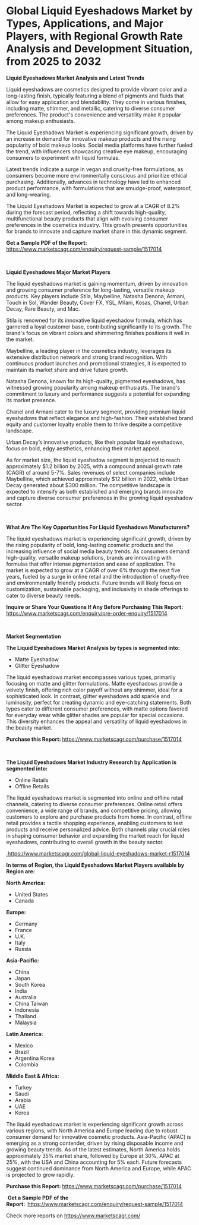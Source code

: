 <p><h1>Global Liquid Eyeshadows Market by Types, Applications, and Major Players, with Regional Growth Rate Analysis and Development Situation, from 2025 to 2032</h1></p><p><strong>Liquid Eyeshadows Market Analysis and Latest Trends</strong></p>
<p><p>Liquid eyeshadows are cosmetics designed to provide vibrant color and a long-lasting finish, typically featuring a blend of pigments and fluids that allow for easy application and blendability. They come in various finishes, including matte, shimmer, and metallic, catering to diverse consumer preferences. The product's convenience and versatility make it popular among makeup enthusiasts.</p><p>The Liquid Eyeshadows Market is experiencing significant growth, driven by an increase in demand for innovative makeup products and the rising popularity of bold makeup looks. Social media platforms have further fueled the trend, with influencers showcasing creative eye makeup, encouraging consumers to experiment with liquid formulas. </p><p>Latest trends indicate a surge in vegan and cruelty-free formulations, as consumers become more environmentally conscious and prioritize ethical purchasing. Additionally, advances in technology have led to enhanced product performance, with formulations that are smudge-proof, waterproof, and long-wearing. </p><p>The Liquid Eyeshadows Market is expected to grow at a CAGR of 8.2% during the forecast period, reflecting a shift towards high-quality, multifunctional beauty products that align with evolving consumer preferences in the cosmetics industry. This growth presents opportunities for brands to innovate and capture market share in this dynamic segment.</p></p>
<p><strong>Get a Sample PDF of the Report:&nbsp;</strong> <a href="https://www.marketscagr.com/enquiry/request-sample/1517014?utm_campaign=2202&utm_medium=2&utm_source=Github&utm_content=ia&utm_term=08022025&utm_id=liquid-eyeshadows">https://www.marketscagr.com/enquiry/request-sample/1517014</a></p>
<p>&nbsp;</p>
<p><strong>Liquid Eyeshadows Major Market Players</strong></p>
<p><p>The liquid eyeshadows market is gaining momentum, driven by innovation and growing consumer preference for long-lasting, versatile makeup products. Key players include Stila, Maybelline, Natasha Denona, Armani, Touch in Sol, Wander Beauty, Cover FX, YSL, Milani, Kosas, Chanel, Urban Decay, Rare Beauty, and Mac.</p><p>Stila is renowned for its innovative liquid eyeshadow formula, which has garnered a loyal customer base, contributing significantly to its growth. The brand's focus on vibrant colors and shimmering finishes positions it well in the market.</p><p>Maybelline, a leading player in the cosmetics industry, leverages its extensive distribution network and strong brand recognition. With continuous product launches and promotional strategies, it is expected to maintain its market share and drive future growth.</p><p>Natasha Denona, known for its high-quality, pigmented eyeshadows, has witnessed growing popularity among makeup enthusiasts. The brand's commitment to luxury and performance suggests a potential for expanding its market presence.</p><p>Chanel and Armani cater to the luxury segment, providing premium liquid eyeshadows that reflect elegance and high-fashion. Their established brand equity and customer loyalty enable them to thrive despite a competitive landscape.</p><p>Urban Decay’s innovative products, like their popular liquid eyeshadows, focus on bold, edgy aesthetics, enhancing their market appeal. </p><p>As for market size, the liquid eyeshadow segment is projected to reach approximately $1.2 billion by 2025, with a compound annual growth rate (CAGR) of around 5-7%. Sales revenues of select companies include Maybelline, which achieved approximately $12 billion in 2022, while Urban Decay generated about $300 million. The competitive landscape is expected to intensify as both established and emerging brands innovate and capture diverse consumer preferences in the growing liquid eyeshadow sector.</p></p>
<p>&nbsp;</p>
<p><strong>What Are The Key Opportunities For Liquid Eyeshadows Manufacturers?</strong></p>
<p><p>The liquid eyeshadows market is experiencing significant growth, driven by the rising popularity of bold, long-lasting cosmetic products and the increasing influence of social media beauty trends. As consumers demand high-quality, versatile makeup solutions, brands are innovating with formulas that offer intense pigmentation and ease of application. The market is expected to grow at a CAGR of over 6% through the next five years, fueled by a surge in online retail and the introduction of cruelty-free and environmentally friendly products. Future trends will likely focus on customization, sustainable packaging, and inclusivity in shade offerings to cater to diverse beauty needs.</p></p>
<p><strong>Inquire or Share Your Questions If Any Before Purchasing This Report:</strong> <a href="https://www.marketscagr.com/enquiry/pre-order-enquiry/1517014?utm_campaign=2202&utm_medium=2&utm_source=Github&utm_content=ia&utm_term=08022025&utm_id=liquid-eyeshadows">https://www.marketscagr.com/enquiry/pre-order-enquiry/1517014</a></p>
<p>&nbsp;</p>
<p><strong>Market Segmentation</strong></p>
<p><strong>The Liquid Eyeshadows Market Analysis by types is segmented into:</strong></p>
<p><ul><li>Matte Eyeshadow</li><li>Glitter Eyeshadow</li></ul></p>
<p><p>The liquid eyeshadows market encompasses various types, primarily focusing on matte and glitter formulations. Matte eyeshadows provide a velvety finish, offering rich color payoff without any shimmer, ideal for a sophisticated look. In contrast, glitter eyeshadows add sparkle and luminosity, perfect for creating dynamic and eye-catching statements. Both types cater to different consumer preferences, with matte options favored for everyday wear while glitter shades are popular for special occasions. This diversity enhances the appeal and versatility of liquid eyeshadows in the beauty market.</p></p>
<p><strong>Purchase this Report:&nbsp;</strong><a href="https://www.marketscagr.com/purchase/1517014?utm_campaign=2202&utm_medium=2&utm_source=Github&utm_content=ia&utm_term=08022025&utm_id=liquid-eyeshadows">https://www.marketscagr.com/purchase/1517014</a></p>
<p>&nbsp;</p>
<p><strong>The Liquid Eyeshadows Market Industry Research by Application is segmented into:</strong></p>
<p><ul><li>Online Retails</li><li>Offline Retails</li></ul></p>
<p><p>The liquid eyeshadows market is segmented into online and offline retail channels, catering to diverse consumer preferences. Online retail offers convenience, a wide range of brands, and competitive pricing, allowing customers to explore and purchase products from home. In contrast, offline retail provides a tactile shopping experience, enabling customers to test products and receive personalized advice. Both channels play crucial roles in shaping consumer behavior and expanding the market reach for liquid eyeshadows, contributing to overall growth in the beauty sector.</p></p>
<p><a href="https://www.marketscagr.com/global-liquid-eyeshadows-market-r1517014?utm_campaign=2202&utm_medium=2&utm_source=Github&utm_content=ia&utm_term=08022025&utm_id=liquid-eyeshadows">&nbsp;https://www.marketscagr.com/global-liquid-eyeshadows-market-r1517014</a></p>
<p><strong>In terms of Region, the Liquid Eyeshadows Market Players available by Region are:</strong></p>
<p>
    <p> <strong> North America: </strong>
        <ul>
            <li>United States</li>
            <li>Canada</li>
        </ul>
        </p> 
    <p> <strong> Europe: </strong>
        <ul>
            <li>Germany</li>
            <li>France</li>
            <li>U.K.</li>
            <li>Italy</li>
            <li>Russia</li>
        </ul>
        </p> 
    <p> <strong> Asia-Pacific: </strong>
        <ul>
            <li>China</li>
            <li>Japan</li>
            <li>South Korea</li>
            <li>India</li>
            <li>Australia</li>
            <li>China Taiwan</li>
            <li>Indonesia</li>
            <li>Thailand</li>
            <li>Malaysia</li>
        </ul>
        </p> 
    <p> <strong> Latin America: </strong>
        <ul>
            <li>Mexico</li>
            <li>Brazil</li>
            <li>Argentina Korea</li>
            <li>Colombia</li>
        </ul>
        </p> 
    <p> <strong> Middle East & Africa: </strong>
        <ul>
            <li>Turkey</li>
            <li>Saudi</li>
            <li>Arabia</li>
            <li>UAE</li>
            <li>Korea</li>
        </ul>
    </p>
    </p>
<p><p>The liquid eyeshadows market is experiencing significant growth across various regions, with North America and Europe leading due to robust consumer demand for innovative cosmetic products. Asia-Pacific (APAC) is emerging as a strong contender, driven by rising disposable income and growing beauty trends. As of the latest estimates, North America holds approximately 35% market share, followed by Europe at 30%, APAC at 25%, with the USA and China accounting for 5% each. Future forecasts suggest continued dominance from North America and Europe, while APAC is projected to grow rapidly.</p></p>
<p><strong>Purchase this Report: </strong><a href="https://www.marketscagr.com/purchase/1517014?utm_campaign=2202&utm_medium=2&utm_source=Github&utm_content=ia&utm_term=08022025&utm_id=liquid-eyeshadows">https://www.marketscagr.com/purchase/1517014</a></p>
<p>&nbsp;<strong>Get a Sample PDF of the Report:&nbsp;&nbsp;</strong><a href="https://www.marketscagr.com/enquiry/request-sample/1517014?utm_campaign=2202&utm_medium=2&utm_source=Github&utm_content=ia&utm_term=08022025&utm_id=liquid-eyeshadows">https://www.marketscagr.com/enquiry/request-sample/1517014</a></p>
<p><strong></strong></p>
<p>Check more reports on <a href="https://www.marketscagr.com/?utm_campaign=2202&utm_medium=2&utm_source=Github&utm_content=ia&utm_term=08022025&utm_id=liquid-eyeshadows">https://www.marketscagr.com/</a></p>